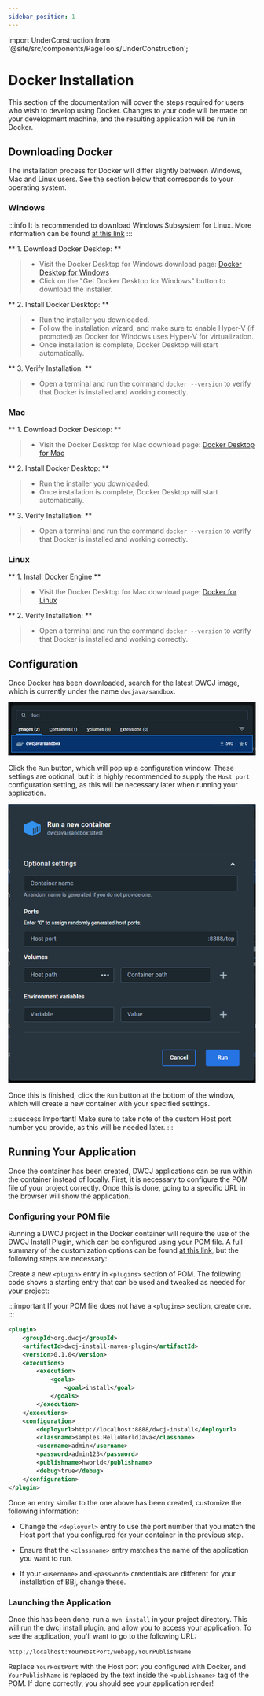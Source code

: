 ```yaml
---
sidebar_position: 1
---
```


import UnderConstruction from '@site/src/components/PageTools/UnderConstruction';



# Docker Installation

This section of the documentation will cover the steps required for users who wish to develop using Docker. Changes to your code
will be made on your development machine, and the resulting application will be run in Docker. 

## Downloading Docker

The installation process for Docker will differ slightly between Windows, Mac and Linux users. See the section below that corresponds to your operating system.


### Windows

:::info
It is recommended to download Windows Subsystem for Linux. More information can be found [at this link](https://learn.microsoft.com/en-us/windows/wsl/install)
:::

** 1. Download Docker Desktop: **
>- Visit the Docker Desktop for Windows download page: [Docker Desktop for Windows](https://www.docker.com/products/docker-desktop/)
>- Click on the "Get Docker Desktop for Windows" button to download the installer.

** 2. Install Docker Desktop: **
>- Run the installer you downloaded.
>- Follow the installation wizard, and make sure to enable Hyper-V (if prompted) as Docker for Windows uses Hyper-V for virtualization.
>- Once installation is complete, Docker Desktop will start automatically.

** 3. Verify Installation: **
>- Open a terminal and run the command `docker --version` to verify that Docker is installed and working correctly.

### Mac

** 1. Download Docker Desktop: **
>- Visit the Docker Desktop for Mac download page: [Docker Desktop for Mac](https://www.docker.com/products/docker-desktop/)

** 2. Install Docker Desktop: **
>- Run the installer you downloaded.
>- Once installation is complete, Docker Desktop will start automatically.

** 3. Verify Installation: **
>- Open a terminal and run the command `docker --version` to verify that Docker is installed and working correctly.

### Linux

** 1. Install Docker Engine **
>- Visit the Docker Desktop for Mac download page: [Docker for Linux](https://docs.docker.com/engine/install/)

** 2. Verify Installation: **
>- Open a terminal and run the command `docker --version` to verify that Docker is installed and working correctly.

## Configuration

Once Docker has been downloaded, search for the latest DWCJ image, which is currently under the name `dwcjava/sandbox`.

![DWCJ Image Search](./_images/docker/1.png)

Click the `Run` button, which will pop up a configuration window. These settings are optional, but it is highly recommended to
supply the `Host port` configuration setting, as this will be necessary later when running your application.

![Configuration](./_images/docker/2.png)

Once this is finished, click the `Run` button at the bottom of the window, which will create a new container with your specified settings.

:::success Important!
Make sure to take note of the custom Host port number you provide, as this will be needed later.
:::

## Running Your Application

Once the container has been created, DWCJ applications can be run within the container instead of locally. First, it is necessary to configure
the POM file of your project correctly. Once this is done, going to a specific URL in the browser will show the application.

### Configuring your POM file

Running a DWCJ project in the Docker container will require the use of the DWCJ Install Plugin, which can be configured using your POM file.
A full summary of the customization options can be found [at this link](https://github.com/DwcJava/dwcj-install-maven-plugin), but the
following steps are necessary:


Create a new `<plugin>` entry in `<plugins>` section of POM. The following code shows a starting entry that can be used and tweaked as 
needed for your project:

:::important
If your POM file does not have a `<plugins>` section, create one.
:::

```xml
<plugin>
    <groupId>org.dwcj</groupId>
    <artifactId>dwcj-install-maven-plugin</artifactId>
    <version>0.1.0</version>
    <executions>
        <execution>
            <goals>
                <goal>install</goal>
            </goals>
        </execution>
    </executions>
    <configuration>
        <deployurl>http://localhost:8888/dwcj-install</deployurl>
        <classname>samples.HelloWorldJava</classname>
        <username>admin</username>
        <password>admin123</password>
        <publishname>hworld</publishname>
        <debug>true</debug>
    </configuration>
</plugin>
```

Once an entry similar to the one above has been created, customize the following information:

- Change the `<deployurl>` entry to use the port number that you match the Host port that you configured for your container
in the previous step.

- Ensure that the `<classname>` entry matches the name of the application you want to run.

- If your `<username>` and `<password>` credentials are different for your installation of BBj, change these.


### Launching the Application

Once this has been done, run a `mvn install` in your project directory. This will run the dwcj install plugin, and allow
you to access your application. To see the application, you'll want to go to the following URL:

`http://localhost:YourHostPort/webapp/YourPublishName`

Replace `YourHostPort` with the Host port you configured with Docker, and `YourPublishName` is replaced by the text inside the `<publishname>` tag of the POM. 
If done correctly, you should see your application render!

<!-- <UnderConstruction /> -->

